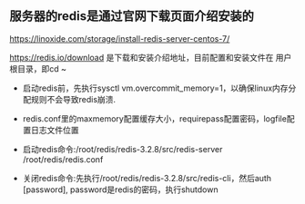## 服务器的redis是通过官网下载页面介绍安装的
https://linoxide.com/storage/install-redis-server-centos-7/

https://redis.io/download 是下载和安装介绍地址，目前配置和安装文件在
用户根目录，即cd ~

* 启动redis前，先执行sysctl vm.overcommit_memory=1，以确保linux内存分配规则不会导致redis崩溃.

* redis.conf里的maxmemory配置缓存大小，requirepass配置密码，logfile配置日志文件位置

* 启动redis命令:/root/redis/redis-3.2.8/src/redis-server /root/redis/redis.conf

* 关闭redis命令:先执行/root/redis/redis-3.2.8/src/redis-cli，然后auth [password], password是redis的密码，执行shutdown
